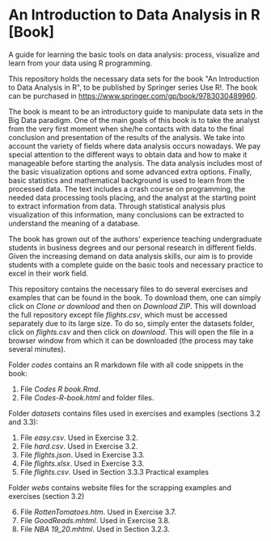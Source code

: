 # An Introduction to Data Analysis in R [Book]

A guide for learning the basic tools on data analysis: process, visualize and learn from your data using R programming.

This repository holds the necessary data sets for the book "An Introduction to Data Analysis in R", to be published by Springer series Use R!. The book can be purchased in https://www.springer.com/gp/book/9783030489960.

The book is meant to be an introductory guide to manipulate data sets in the Big Data paradigm. One of the main goals of this book is to take the analyst from the very first moment when she/he contacts with data to the final conclusion and presentation of the results of the analysis. We take into account the variety of fields where data analysis occurs nowadays. We pay special attention to the different ways to obtain data and how to make it manageable before starting the analysis. The data analysis includes most of the basic visualization options and some advanced extra options. Finally, basic statistics and mathematical background is used to learn from the processed data. The text includes a crash course on programming, the needed data processing tools placing, and the analyst at the starting point to extract information from data. Through statistical analysis plus visualization of this information, many conclusions can be extracted to understand the meaning of a database.

The book has grown out of the authors' experience teaching undergraduate students in business degrees and our personal research in different fields. Given the increasing demand on data analysis skills, our aim is to provide students with a complete guide on the basic tools and necessary practice to excel in their work field. 


This repository contains the necessary files to do several exercises and examples that can be found in the book. To download them, one can simply click on *Clone or download* and then on *Download ZIP*. This will download the full repository except file *flights.csv*, which must be accessed separately due to its large size. To do so, simply enter the datasets folder, click on *flights.csv* and then click on *download*. This will open the file in a browser window from which it can be downloaded (the process may take several minutes).

Folder *codes* contains an R markdown file with all code snippets in the book:

1. File *Codes R book.Rmd*. 
2. File *Codes-R-book.html* and folder files.

Folder *datasets* contains files used in exercises and examples (sections 3.2 and 3.3):

1. File *easy.csv*. Used in Exercise 3.2.
2. File *hard.csv*. Used in Exercise 3.2.
3. File *flights.json*. Used in Exercise 3.3.
4. File *flights.xlsx*. Used in Exercise 3.3.
5. File *flights.csv*. Used in Section 3.3.3 Practical examples 

Folder *webs* contains website files for the scrapping examples and exercises (section 3.2)

6. File *RottenTomatoes.htm*. Used in Exercise 3.7.
7. File *GoodReads.mhtml*. Used in Exercise 3.8.
8. File *NBA 19_20.mhtml*. Used in Section 3.2.3. 
